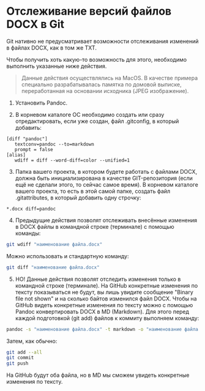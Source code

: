# Отслеживание версий файлов DOCX в Git

Git нативно не предусматривает возможности отслеживания изменений в файлах DOCX, как в том же TXT.

Чтобы получить хоть какую-то возможность для этого, необходимо выполнить указанные ниже действия.

> Данные действия осуществлялись на MacOS. В качестве примера специально разрабатывалась памятка по домовой выписке, переработанная на основании исходника (JPEG изображение).

1. Установить Pandoc.

2. В корневом каталоге ОС необходимо создать или сразу отредактировать, если уже создан, файл .gitconfig, в который добавить:

``` 
[diff "pandoc"]
   textconv=pandoc --to=markdown
   prompt = false
[alias]
   wdiff = diff --word-diff=color --unified=1
```

3. Папка вашего проекта, в котором будете работать с файлами DOCX, должна быть инициализирована в качестве GIT-репозитория (если ещё не сделали этого, то сейчас самое время). В корневом каталоге вашего проекта, то есть в этой самой папке, создать файл .gitattributes, в который добавить одну строчку:

 ```
 *.docx diff=pandoc
 ```

4. Предыдущие действия позволят отслеживать внесённые изменения в DOCX файлы в командной строке (терминале) с помощью команды:

```bash
git wdiff "наименование файла.docx"
```

Можно использовать и стандартную команду:

```bash
git diff "наименование файла.docx"
```

5. НО! Данные действия позволят отследить изменения только в командной строке (терминале). На GitHub конкретные изменения по тексту показываться не будут, вы лишь увидите сообщение "Binary file not shown" и на сколько байтов изменился файл DOCX.
Чтобы на GitHub видеть конкретные изменения по тексту можно с помощью Pandoc конвертировать DOCX в MD (Markdown). Для этого перед каждой подготовкой (git add) файлов к коммиту выполняем команду:

```bash
pandoc -s "наименование файла.docx" -t markdown -o "наименование файла.md"
```

Затем, как обычно:

```bash
git add --all
git commit
git push
```

На GitHub будут оба файла, но в MD мы сможем увидеть конкретные изменения по тексту.